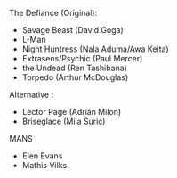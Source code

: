 The Defiance (Original):

- Savage Beast (David Goga)
- L-Man
- Night Huntress (Nala Aduma/Awa Keita)
- Extrasens/Psychic (Paul Mercer)
- the Undead (Ren Tashibana) 
- Torpedo (Arthur McDouglas)

Alternative :

- Lector Page (Adrián Milon)
- Briseglace (Mila Šurić)


MANS 
- Elen Evans
- Mathis Vilks
